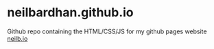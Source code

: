 # neilbardhan.github.io

Github repo containing the HTML/CSS/JS for my github pages website [neilb.io](https://neilb.io/)
